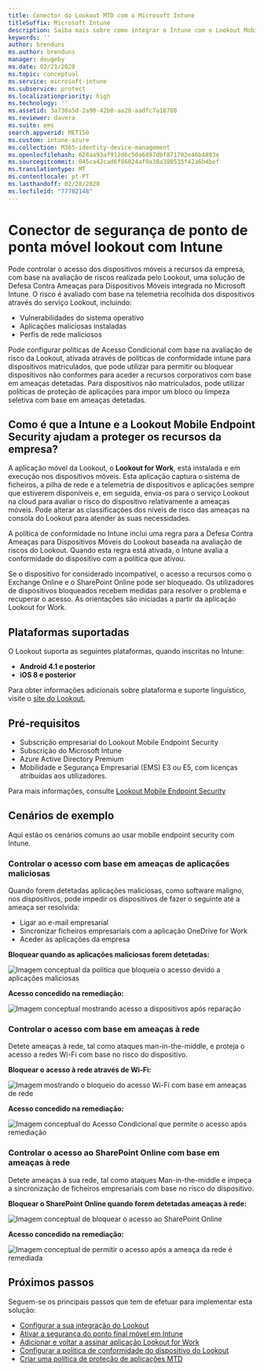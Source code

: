 ```yaml
---
title: Conector do Lookout MTD com o Microsoft Intune
titleSuffix: Microsoft Intune
description: Saiba mais sobre como integrar o Intune com o Lookout Mobile Threat Defense (Defesa Contra Ameaças para Dispositivos Móveis) para controlar o acesso de dispositivos móveis aos seus recursos empresariais.
keywords: ''
author: brenduns
ms.author: brenduns
manager: dougeby
ms.date: 02/21/2020
ms.topic: conceptual
ms.service: microsoft-intune
ms.subservice: protect
ms.localizationpriority: high
ms.technology: ''
ms.assetid: 3a730a5d-2a90-42b0-aa28-aadfc7a18788
ms.reviewer: davera
ms.suite: ems
search.appverid: MET150
ms.custom: intune-azure
ms.collection: M365-identity-device-management
ms.openlocfilehash: 628aa93af912d6c50a6897dbf871702e46b4893e
ms.sourcegitcommit: 045ca42cad6f86024af9a38a380535f42a6b4bef
ms.translationtype: MT
ms.contentlocale: pt-PT
ms.lasthandoff: 02/28/2020
ms.locfileid: "77782148"
---
```

# <a name="lookout-mobile-endpoint-security-connector-with-intune"></a>Conector de segurança de ponto de ponta móvel lookout com Intune

Pode controlar o acesso dos dispositivos móveis a recursos da empresa, com base na avaliação de riscos realizada pelo Lookout, uma solução de Defesa Contra Ameaças para Dispositivos Móveis integrada no Microsoft Intune. O risco é avaliado com base na telemetria recolhida dos dispositivos através do serviço Lookout, incluindo:
- Vulnerabilidades do sistema operativo
- Aplicações maliciosas instaladas
- Perfis de rede maliciosos

Pode configurar políticas de Acesso Condicional com base na avaliação de risco da Lookout, ativada através de políticas de conformidade intune para dispositivos matriculados, que pode utilizar para permitir ou bloquear dispositivos não conformes para aceder a recursos corporativos com base em ameaças detetadas. Para dispositivos não matriculados, pode utilizar políticas de proteção de aplicações para impor um bloco ou limpeza seletiva com base em ameaças detetadas.

## <a name="how-do-intune-and-lookout-mobile-endpoint-security-help-protect-company-resources"></a>Como é que a Intune e a Lookout Mobile Endpoint Security ajudam a proteger os recursos da empresa?
A aplicação móvel da Lookout, o **Lookout for Work**, está instalada e em execução nos dispositivos móveis. Esta aplicação captura o sistema de ficheiros, a pilha de rede e a telemetria de dispositivos e aplicações sempre que estiverem disponíveis e, em seguida, envia-os para o serviço Lookout na cloud para avaliar o risco do dispositivo relativamente a ameaças móveis. Pode alterar as classificações dos níveis de risco das ameaças na consola do Lookout para atender às suas necessidades.  

A política de conformidade no Intune inclui uma regra para a Defesa Contra Ameaças para Dispositivos Móveis do Lookout baseada na avaliação de riscos do Lookout. Quando esta regra está ativada, o Intune avalia a conformidade do dispositivo com a política que ativou.

Se o dispositivo for considerado incompatível, o acesso a recursos como o Exchange Online e o SharePoint Online pode ser bloqueado. Os utilizadores de dispositivos bloqueados recebem medidas para resolver o problema e recuperar o acesso. As orientações são iniciadas a partir da aplicação Lookout for Work.

## <a name="supported-platforms"></a>Plataformas suportadas  
O Lookout suporta as seguintes plataformas, quando inscritas no Intune:
* **Android 4.1 e posterior**  
* **iOS 8 e posterior**  

Para obter informações adicionais sobre plataforma e suporte linguístico, visite o [site do Lookout.](https://personal.support.lookout.com/hc/articles/114094140253)  

## <a name="prerequisites"></a>Pré-requisitos
* Subscrição empresarial do Lookout Mobile Endpoint Security  
* Subscrição do Microsoft Intune
* Azure Active Directory Premium
* Mobilidade e Segurança Empresarial (EMS) E3 ou E5, com licenças atribuídas aos utilizadores.  

Para mais informações, consulte [Lookout Mobile Endpoint Security](https://www.lookout.com/products/mobile-endpoint-security)

## <a name="sample-scenarios"></a>Cenários de exemplo

Aqui estão os cenários comuns ao usar mobile endpoint security com Intune.

### <a name="control-access-based-on-threats-from-malicious-apps"></a>Controlar o acesso com base em ameaças de aplicações maliciosas
Quando forem detetadas aplicações maliciosas, como software maligno, nos dispositivos, pode impedir os dispositivos de fazer o seguinte até a ameaça ser resolvida:
* Ligar ao e-mail empresarial
* Sincronizar ficheiros empresariais com a aplicação OneDrive for Work
* Aceder às aplicações da empresa

**Bloquear quando as aplicações maliciosas forem detetadas:**

![Imagem conceptual da política que bloqueia o acesso devido a aplicações maliciosas](./media/lookout-mobile-threat-defense-connector/malicious-apps-blocked.png)

**Acesso concedido na remediação:**

![Imagem conceptual mostrando acesso a dispositivos após reparação](./media/lookout-mobile-threat-defense-connector/malicious-apps-unblocked.png)

### <a name="control-access-based-on-threat-to-network"></a>Controlar o acesso com base em ameaças à rede
Detete ameaças à rede, tal como ataques man-in-the-middle, e proteja o acesso a redes Wi-Fi com base no risco do dispositivo.

**Bloquear o acesso à rede através de Wi-Fi:**

![Imagem mostrando o bloqueio do acesso Wi-Fi com base em ameaças de rede](./media/lookout-mobile-threat-defense-connector/network-wifi-blocked.png)

**Acesso concedido na remediação:**

![Imagem conceptual do Acesso Condicional que permite o acesso após remediação](./media/lookout-mobile-threat-defense-connector/network-wifi-unblocked.png)
### <a name="control-access-to-sharepoint-online-based-on-threat-to-network"></a>Controlar o acesso ao SharePoint Online com base em ameaças à rede

Detete ameaças à sua rede, tal como ataques Man-in-the-middle e impeça a sincronização de ficheiros empresariais com base no risco do dispositivo.

**Bloquear o SharePoint Online quando forem detetadas ameaças à rede:**

![Imagem conceptual de bloquear o acesso ao SharePoint Online](./media/lookout-mobile-threat-defense-connector/network-spo-blocked.png)


**Acesso concedido na remediação:**

![Imagem conceptual de permitir o acesso após a ameaça da rede é remediada](./media/lookout-mobile-threat-defense-connector/network-spo-unblocked.png)

## <a name="next-steps"></a>Próximos passos
Seguem-se os principais passos que tem de efetuar para implementar esta solução:
- [Configurar a sua integração do Lookout](lookout-mtd-connector-integration.md)
- [Ativar a segurança do ponto final móvel em Intune](mtd-connector-enable.md)
- [Adicionar e voltar a assinar aplicação Lookout for Work](mtd-apps-ios-app-configuration-policy-add-assign.md)
- [Configurar a política de conformidade do dispositivo do Lookout](mtd-device-compliance-policy-create.md)
- [Criar uma política de proteção de aplicações MTD](mtd-app-protection-policy.md)


